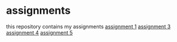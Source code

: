 # assignments
this repository contains my assignments
[assignment 1](http://localhost:8888/notebooks/Downloads/Assignment_week_2.ipynb)
[assignment 3](http://localhost:8888/notebooks/Downloads/Assignment_week_5.ipynb)
[assignment 4](http://localhost:8888/notebooks/Downloads/assignment4.ipynb)
[assignment 5](http://localhost:8888/notebooks/Downloads/assignment5.ipynb)

